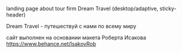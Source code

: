 landing page about tour firm Dream Travel (desktop/adaptive, sticky-header)

Dream Travel - путешествуй с нами по всему миру

сайт выполнен на основании макета Роберта Исакова https://www.behance.net/IsakovRob